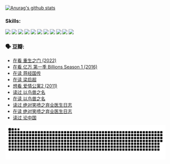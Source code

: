 
[![Anurag's github stats](https://github-readme-stats.vercel.app/api?username=w940853815)](https://github.com/anuraghazra/github-readme-stats)

### Skills:

<code><img height="32" src="https://cdn.jsdelivr.net/npm/simple-icons@v5/icons/python.svg"></code>
<code><img height="32" src="https://cdn.jsdelivr.net/npm/simple-icons@v5/icons/javascript.svg"></code>
<code><img height="32" src="https://cdn.jsdelivr.net/npm/simple-icons@v5/icons/django.svg"></code>
<code><img height="32" src="https://cdn.jsdelivr.net/npm/simple-icons@v5/icons/flask.svg"></code>
<code><img height="32" src="https://cdn.jsdelivr.net/npm/simple-icons@v5/icons/vuetify.svg"></code>
<code><img height="32" src="https://cdn.jsdelivr.net/npm/simple-icons@v5/icons/git.svg"></code>
<code><img height="32" src="https://cdn.jsdelivr.net/npm/simple-icons@v5/icons/docker.svg"></code>
<code><img height="32" src="https://cdn.jsdelivr.net/npm/simple-icons@v5/icons/postgresql.svg"></code>
<code><img height="32" src="https://cdn.jsdelivr.net/npm/simple-icons@v5/icons/elasticsearch.svg"></code>
<code><img height="32" src="https://cdn.jsdelivr.net/npm/simple-icons@v5/icons/macos.svg"></code>
<code><img height="32" src="https://cdn.jsdelivr.net/npm/simple-icons@v5/icons/linux.svg"></code>

### 🗣 豆瓣:

<!-- DOUBAN-ACTIVITIES:START -->
- [在看 重生之门‎ (2022)](https://www.douban.com/people/136069238/status/3882598762/?_i=53841331)
- [在看 亿万 第一季 Billions Season 1‎ (2016)](https://www.douban.com/people/136069238/status/3878098700/?_i=53841331)
- [在读 蒋经国传](https://www.douban.com/people/136069238/status/3877458956/?_i=53841331)
- [在读 梁启超](https://www.douban.com/people/136069238/status/3876806133/?_i=53841331)
- [想看 爱情公寓2‎ (2011)](https://www.douban.com/people/136069238/status/3876682115/?_i=53841331)
- [读过 以鸟兽之名](https://www.douban.com/people/136069238/status/3876369302/?_i=53841331)
- [在读 以鸟兽之名](https://www.douban.com/people/136069238/status/3869094471/?_i=53841331)
- [读过 绝对笑喷之弃业医生日志](https://www.douban.com/people/136069238/status/3869093225/?_i=53841331)
- [在读 绝对笑喷之弃业医生日志](https://www.douban.com/people/136069238/status/3862106751/?_i=53841331)
- [读过 论中国](https://www.douban.com/people/136069238/status/3862105795/?_i=53841331)
<!-- DOUBAN-ACTIVITIES:END -->


![Snake animation](https://raw.githubusercontent.com/w940853815/w940853815/output/github-contribution-grid-snake.svg)

<!--
**w940853815/w940853815** is a ✨ _special_ ✨ repository because its `README.md` (this file) appears on your GitHub profile.

Here are some ideas to get you started:

- 🔭 I’m currently working on ...
- 🌱 I’m currently learning ...
- 👯 I’m looking to collaborate on ...
- 🤔 I’m looking for help with ...
- 💬 Ask me about ...
- 📫 How to reach me: ...
- 😄 Pronouns: ...
- ⚡ Fun fact: ...
-->
